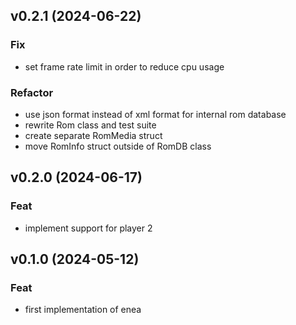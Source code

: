 ## v0.2.1 (2024-06-22)

### Fix

- set frame rate limit in order to reduce cpu usage

### Refactor

- use json format instead of xml format for internal rom database
- rewrite Rom class and test suite
- create separate RomMedia struct
- move RomInfo struct outside of RomDB class

## v0.2.0 (2024-06-17)

### Feat

- implement support for player 2

## v0.1.0 (2024-05-12)

### Feat

- first implementation of enea
